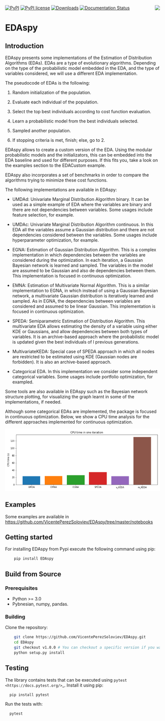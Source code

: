 # <img src='https://raw.githubusercontent.com/VicentePerezSoloviev/EDAspy/master/Logo%20EDAspy.png' align="right" height="150"/>

[![PyPI](https://img.shields.io/pypi/v/edaspy)](https://pypi.python.org/pypi/EDAspy/)
[![PyPI license](https://img.shields.io/pypi/l/EDAspy.svg)](https://pypi.python.org/pypi/EDAspy/)
[![Downloads](https://static.pepy.tech/personalized-badge/edaspy?period=total&units=none&left_color=grey&right_color=blue&left_text=downloads)](https://pepy.tech/project/edaspy)
[![Documentation Status](https://readthedocs.org/projects/edaspy/badge/?version=latest)](https://edaspy.readthedocs.io/en/latest/?badge=latest)

# EDAspy

## Introduction

EDAspy presents some implementations of the Estimation of Distribution Algorithms (EDAs). EDAs are a type of
evolutionary algorithms. Depending on the type of the probabilistic model embedded in the EDA, and the type of
variables considered, we will use a different EDA implementation.

The pseudocode of EDAs is the following:

1. Random initialization of the population.

2. Evaluate each individual of the population.

3. Select the top best individuals according to cost function evaluation.

4. Learn a probabilistic model from the best individuals selected.

5. Sampled another population.

6. If stopping criteria is met, finish; else, go to 2.

EDAspy allows to create a custom version of the EDA. Using the modular probabilistic models and the initializators, this can be embedded into the EDA baseline and used for different purposes. If this fits you, take a look on the examples section to the EDACustom example.

EDAspy also incorporates a set of benchmarks in order to compare the algorithms trying to minimize these cost functions.

The following implementations are available in EDAspy:

* UMDAd: Univariate Marginal Distribution Algorithm binary. It can be used as a simple example of EDA where the variables are binary and there are not dependencies between variables. Some usages include feature selection, for example.


* UMDAc: Univariate Marginal Distribution Algorithm continuous. In this EDA all the variables assume a Gaussian distribution and there are not dependencies considered between the variables. Some usages include hyperparameter optimization, for example.


* EGNA: Estimation of Gaussian Distribution Algorithm. This is a complex implementation in which dependencies between the variables are considered during the optimization. In each iteration, a Gaussian Bayesian network is learned and sampled. The variables in the model are assumed to be Gaussian and also de dependencies between them. This implementation is focused in continuous optimization.


* EMNA: Estimation of Multivariate Normal Algorithm. This is a similar implementation to EGNA, in which instead of using a Gaussian Bayesian network, a multivariate Gaussian distribution is iteratively learned and sampled. As in EGNA, the dependencies between variables are considered and assumed to be linear Gaussian. This implementation is focused in continuous optimization.


* SPEDA: Semiparametric Estimation of Distribution Algorithm. This multivariate EDA allows estimating the density of a variable using either KDE or Gaussians, and allow dependencies between both types of variables. It is an archive-based approach where the probabilistic model is updated given the best individuals of l previous generations.


* MultivariateKEDA: Special case of SPEDA approach in which all nodes are restricted to be estimated using KDE (Gaussian nodes are forbidden). It is also an archive-based approach.


* Categorical EDA. In this implementation we consider some independent categorical variables. Some usages include portfolio optimization, for exampled.


Some tools are also available in EDAspy such as the Bayesian network structure plotting, for visualizing the graph learnt in some of the implementations, if needed.


Although some categorical EDAs are implemented, the package is focused in continuous optimization. Below, we show a CPU time analysis for the different approaches implemented for continuous optimization.

<img src='cpu_comparison_continuous_opt.png' alt="CPU time comparison for continuous optimization" title="CPU time comparison for continuous optimization"/>

## Examples

Some examples are available in https://github.com/VicentePerezSoloviev/EDAspy/tree/master/notebooks

## Getting started

For installing EDAspy from Pypi execute the following command using pip:

```bash
    pip install EDAspy
```

## Build from Source

### Prerequisites

- Python >= 3.0
- Pybnesian, numpy, pandas.

### Building

Clone the repository:

```bash
    git clone https://github.com/VicentePerezSoloviev/EDAspy.git
    cd EDAspy
    git checkout v1.0.0 # You can checkout a specific version if you want
    python setup.py install
```
## Testing 

The library contains tests that can be executed using `pytest <https://docs.pytest.org/>`_. Install it using 
pip:

```bash
  pip install pytest
```

Run the tests with:

```bash
  pytest
```
